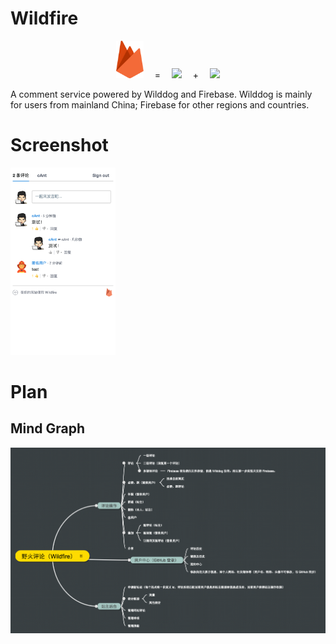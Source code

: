 # Wildfire

<p align="center">
  <img src="./resources/wildfire-logo.svg" height="60">
  <span>&emsp;=&emsp;</span>
  <img src="https://img.wdstatic.cn/www-nd/images/logoNew-fdaaab5abe.svg" height="40">
  <span>&emsp;+&emsp;</span>
  <img src="https://firebase.google.com/_static/4273b0fc6c/images/firebase/lockup.png" height="45">
</p>

A comment service powered by Wilddog and Firebase. Wilddog is mainly for users from mainland China; Firebase for other regions and countries.

# Screenshot

<img src="./resources/screenshot-1.png" height="300">

# Plan

## Mind Graph

![](./resources/mind%20graph.png)

